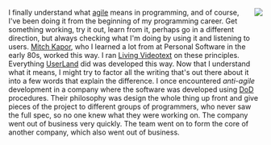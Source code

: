 <img src="http://scripting.com/images/2020/11/01/lizLemon.png" border="0" align="right">I finally understand what <a href="https://en.wikipedia.org/wiki/Agile_software_development">agile</a> means in programming, and of course, I've been doing it from the beginning of my programming career. Get something working, try it out, learn from it, perhaps go in a different direction, but always checking what I'm doing by using it and listening to users. <a href="https://en.wikipedia.org/wiki/Mitch_Kapor">Mitch Kapor</a>, who I learned a lot from at Personal Software in the early 80s, worked this way. I ran <a href="https://en.wikipedia.org/wiki/Living_Videotext">Living Videotext</a> on these principles. Everything <a href="https://en.wikipedia.org/wiki/UserLand_Software">UserLand</a> did was developed this way. Now that I understand what it means, I might try to factor all the writing that's out there about it into a few words that explain the difference. I once encountered <i>anti-agile</i> development in a company where the software was developed using <a href="https://dod.defense.gov/">DoD</a> procedures. Their philosophy was design the whole thing up front and give pieces of the project to different groups of programmers, who never saw the full spec, so no one knew what they were working on. The company went out of business very quickly. The team went on to form the core of another company, which also went out of business.
